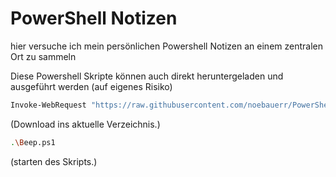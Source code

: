 # PowerShell Notizen
hier versuche ich mein persönlichen Powershell Notizen an einem zentralen Ort zu sammeln


Diese Powershell Skripte können auch direkt heruntergeladen und ausgeführt werden (auf eigenes Risiko)

```sh
Invoke-WebRequest "https://raw.githubusercontent.com/noebauerr/PowerShell/master/Sound-Beep.ps1" -OutFile "Beep.ps1"
```
(Download ins aktuelle Verzeichnis.)

```sh
.\Beep.ps1
```
(starten des Skripts.)